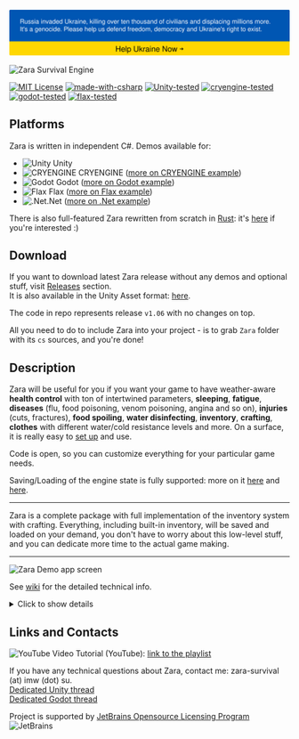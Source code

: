 [![Stand With Ukraine](https://raw.githubusercontent.com/vshymanskyy/StandWithUkraine/main/banner2-direct.svg)](https://stand-with-ukraine.pp.ua)

![Zara Survival Engine](https://github.com/user-attachments/assets/095d4961-9e67-453a-898b-117fcdd86a73)

[![MIT License](https://img.shields.io/badge/License-MIT-green.svg)](https://github.com/vagrod/zara/blob/master/LICENSE)
[![made-with-csharp](https://img.shields.io/badge/Made%20with-C%23%207.2-%23239120.svg)](https://docs.microsoft.com/en-us/dotnet/csharp/whats-new/csharp-7)
[![Unity-tested](https://img.shields.io/badge/Tested%20with-Unity%20-%23000000.svg?&logo=unity)](https://unity.com)
[![cryengine-tested](https://img.shields.io/badge/Works%20with-CRYENGINE-blue?&logo=cryengine)](https://cryengine.com)
[![godot-tested](https://img.shields.io/badge/Works%20with-Godot-darkgreen?&logo=godot)](https://godotengine.org)
[![flax-tested](https://img.shields.io/badge/Works%20with-Flax-blue?&logo=flax)](https://flaxengine.com)

## Platforms

Zara is written in independent C#. Demos available for:
- ![Unity](https://github.com/user-attachments/assets/7c0c0e81-de55-4f8a-a125-961a95dcc8d3) Unity
- ![CRYENGINE](https://github.com/user-attachments/assets/89b55fb5-7b91-4cbf-a371-14c1e8138c2d) CRYENGINE ([more on CRYENGINE example](https://github.com/vagrod/zara/wiki/CryEngine-Demo-Notes))
- ![Godot](https://github.com/user-attachments/assets/5e93432b-2883-4f46-ace4-9f566dc75d6f) Godot ([more on Godot example](https://github.com/vagrod/zara/wiki/Godot-Demo-Notes))
- ![Flax](https://github.com/user-attachments/assets/ae163bec-0ebd-40e8-84f9-7d6858c0c28e) Flax ([more on Flax example](https://github.com/vagrod/zara/wiki/Flax-Demo-Notes))
- ![.Net](https://github.com/user-attachments/assets/1b4336b5-98e7-445d-9185-2922810a0d04).Net ([more on .Net example](https://github.com/vagrod/zara/wiki/.NetCore-Demo-Notes))

There is also full-featured Zara rewritten from scratch in [Rust](https://www.rust-lang.org): it's [here](https://github.com/vagrod/zara-rust) if you're interested :)

## Download

If you want to download latest Zara release without any demos and optional stuff, visit [Releases](https://github.com/vagrod/zara/releases) section.\
It is also available in the Unity Asset format: [here](https://assetstore.unity.com/packages/templates/systems/zara-survival-engine-182386#description).

The code in repo represents release `v1.06` with no changes on top.

All you need to do to include Zara into your project - is to grab `Zara` folder with its `cs` sources, and you're done!

## Description

Zara will be useful for you if you want your game to have weather-aware **health control** with ton of intertwined parameters, **sleeping**, **fatigue**, **diseases** (flu, food poisoning, venom poisoning, angina and so on), **injuries** (cuts, fractures), **food spoiling**, **water disinfecting**, **inventory**, **crafting**, **clothes** with different water/cold resistance levels and more. On a surface, it is really easy to [set up](https://github.com/vagrod/zara/wiki/Getting-Started) and use.

Code is open, so you can customize everything for your particular game needs.

Saving/Loading of the engine state is fully supported: more on it [here](https://github.com/vagrod/zara/wiki/How-To-Save-and-Load-Engine-State) and [here](https://github.com/vagrod/zara/wiki/Add-Stuff-to-State-Saving-and-Loading).
***
Zara is a complete package with full implementation of the inventory system with crafting. Everything, including built-in inventory, will be saved and loaded on your demand, you don't have to worry about this low-level stuff, and you can dedicate more time to the actual game making.
***
![Zara Demo app screen](https://github.com/user-attachments/assets/ce72d689-af6c-4b99-9424-3e25a2dcefbc)

See [wiki](https://github.com/vagrod/zara/wiki) for the detailed technical info.

<details>
<summary>
Click to show details
</summary>

Zara includes:
+ [Health Engine](https://github.com/vagrod/zara/wiki/Health-Controller) that controls dozen of parameters
+ [Disease Engine](https://github.com/vagrod/zara/wiki/Diseases) with treatment
+ [Hypothermia](https://github.com/vagrod/zara/wiki/How-Hypothermia-Works)
+ [Hyperthermia](https://github.com/vagrod/zara/wiki/How-Hyperthermia-Works)
+ [Disease Monitors](https://github.com/vagrod/zara/wiki/Disease-Monitors)
+ [Medical Agents](https://github.com/vagrod/zara/wiki/Medical-Agents)
+ [Injury Engine](https://github.com/vagrod/zara/wiki/Injuries) with treatment
+ [Pills](https://github.com/vagrod/zara/wiki/Consumables-(pills)-Treatment) and [injections](https://github.com/vagrod/zara/wiki/Appliances-(injections)-Treatment)
+ [Bandages, splints, etc.](https://github.com/vagrod/zara/wiki/How-To-Put-Bandages-and-Stuff)
+ [Inventory Engine](https://github.com/vagrod/zara/wiki/Inventory-Controller) with [crafting](https://github.com/vagrod/zara/wiki/How-to-Combine-Items)
+ [Clothes and Clothes Groups](https://github.com/vagrod/zara/wiki/Clothes)
+ Built-in [Sleeping](https://github.com/vagrod/zara/wiki/How-To-Sleep) mechanics

 and more.

 Supports the following causes of death:
 ~~~
 Drowning
 From Disease
 Hypothermia
 Hyperthermia
 From Bad Vitals (too low ot too high blood pressure, too low or high body temp. and so on)
 Medicine Overdose
 Heart Failure (can be caused by eating incompatible medicine)
 Blood Loss (injuries)
 Dehydration
 Starvation
 ~~~

Zara is talking to your outside game world via [events](https://github.com/vagrod/zara/wiki/Handling-Zara-Events) (you can subscribe and listen to them from anywhere).

Zara will not eat your game performance: it is re-evaluating health state and all needed internals only once a second (you can customize this to be any number).

Zara is aware of the [game surroundings](https://github.com/vagrod/zara/wiki/Setting-Up-Weather-Description) if provided (air temperature, wind speed, rain intensity, time of day), and will adjust its parameters dynamically (in a hot day water will drain faster; in rainy cold day it is more likely to get flu, and so on.)
</details>

## Links and Contacts

![YouTube](https://github.com/user-attachments/assets/fe24e4c6-a691-4e99-be4e-cb27c7511e5c) Video Tutorial (YouTube): [link to the playlist](https://youtube.com/playlist?list=PLfoHacQlYzziLtmwfMQiQkCwYztZ-FNMa)

If you have any technical questions about Zara, contact me: zara-survival (at) imw (dot) su.\
[Dedicated Unity thread](https://forum.unity.com/threads/zara-survival-engine-c.989233/)\
[Dedicated Godot thread](https://godotforums.org/discussion/25104/zara-survival-engine-c)

Project is supported by [JetBrains Opensource Licensing Program](https://www.jetbrains.com/opensource/?from=ZaraSurvivalEngine)\
![JetBrains](https://github.com/user-attachments/assets/df607c9d-3ce5-454d-bbb7-e0855a0ca466)

